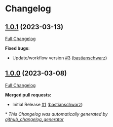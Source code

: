 # Changelog

## [1.0.1](https://github.com/codenamephp/platform.secretsManager.base/tree/1.0.1) (2023-03-13)

[Full Changelog](https://github.com/codenamephp/platform.secretsManager.base/compare/1.0.0...1.0.1)

**Fixed bugs:**

- Update/workflow version [\#3](https://github.com/codenamephp/platform.secretsManager.base/pull/3) ([bastianschwarz](https://github.com/bastianschwarz))

## [1.0.0](https://github.com/codenamephp/platform.secretsManager.base/tree/1.0.0) (2023-03-08)

[Full Changelog](https://github.com/codenamephp/platform.secretsManager.base/compare/107b249ca31e58ee67f548d814c0d8b299e88705...1.0.0)

**Merged pull requests:**

- Initial Release [\#1](https://github.com/codenamephp/platform.secretsManager.base/pull/1) ([bastianschwarz](https://github.com/bastianschwarz))



\* *This Changelog was automatically generated by [github_changelog_generator](https://github.com/github-changelog-generator/github-changelog-generator)*
